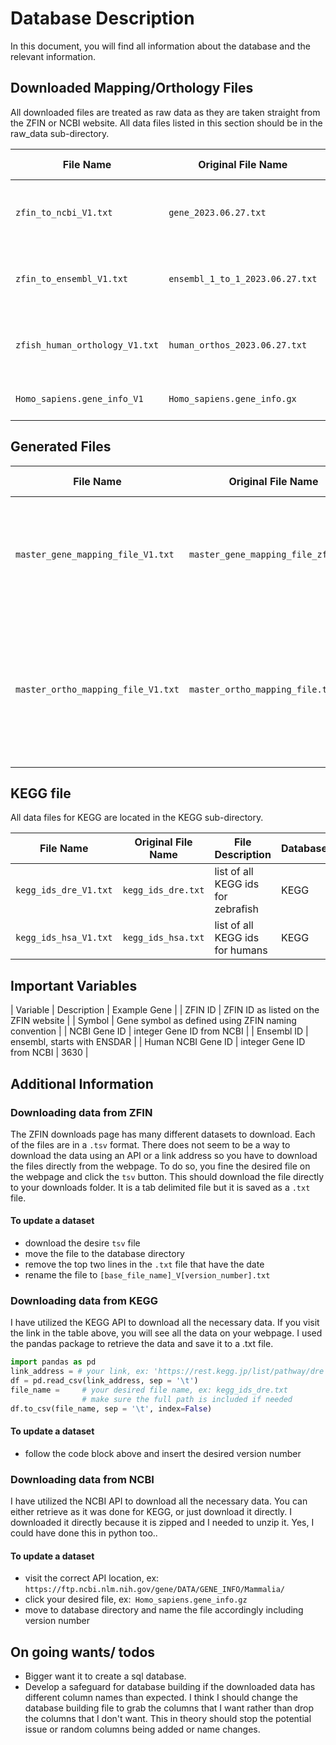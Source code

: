 # Database Description

In this document, you will find all information about the database and the relevant information. 

## Downloaded Mapping/Orthology Files

All downloaded files are treated as raw data as they are taken straight from the ZFIN or NCBI website. All data files listed in this section should be in the raw_data sub-directory.

| File Name | Original File Name | File Description | Database | Downloaded From | Notes | 
|--|--|--| --|--|--|
| `zfin_to_ncbi_V1.txt` | `gene_2023.06.27.txt` | mapping of ZFIN gene ids to NCBI gene ids | ZFIN | [ZFIN downloads](https://zfin.org/downloads) -> Sequence Data -> ZFIN Marker associations to NCBI Gene data | need to remove date at top of file | 
| `zfin_to_ensembl_V1.txt` | `ensembl_1_to_1_2023.06.27.txt` | mapping of ZFIN gene ids to ensembl gene ids | ZFIN | [ZFIN downloads](https://zfin.org/downloads) -> Sequence Data -> ZFIN Marker associations to Ensembl IDs | need to remove date at top of file | 
| `zfish_human_orthology_V1.txt` | `human_orthos_2023.06.27.txt` | mapping of ZFIN ids to human NCBI ids | ZFIN | [ZFIN downloads](https://zfin.org/downloads) -> Orthology Data -> Human and Zebrafish Orthology | need to remove date at top of file |
| `Homo_sapiens.gene_info_V1` | `Homo_sapiens.gene_info.gx` | full list of all human genes | NCBI | [NCBI API](https://ftp.ncbi.nlm.nih.gov/gene/DATA/GENE_INFO/Mammalia/) and downloaded homo sapiens file [Homo_sapiens.gene_info.gz]https://ftp.ncbi.nlm.nih.gov/gene/DATA/GENE_INFO/Mammalia/Homo_sapiens.gene_info.gz | needs to be unzipped | 

## Generated Files

| File Name | Original File Name | File Description | buildig function | 
|--|--|--|--|
| `master_gene_mapping_file_V1.txt` | `master_gene_mapping_file_zfin.txt` | the generated gene mapping file from ZFIN to symbol to Ensembl ID to NCBI ID | 
| `master_ortho_mapping_file_V1.txt` | `master_ortho_mapping_file.txt` | the generated orthology mapping file from ZFIN to symbol to Ensembl ID to NCBI ID to Human NCBI Gene ID | 

## KEGG file

All data files for KEGG are located in the KEGG sub-directory. 

| File Name | Original File Name | File Description | Database | Downloaded From | Notes | 
|--|--|--| --|--|--|
| `kegg_ids_dre_V1.txt` | `kegg_ids_dre.txt` | list of all KEGG ids for zebrafish | KEGG | [KEGG API](https://www.kegg.jp/kegg/rest/keggapi.html) using link` https://rest.kegg.jp/list/pathway/dre` | using API | 
| `kegg_ids_hsa_V1.txt` | `kegg_ids_hsa.txt` | list of all KEGG ids for humans | KEGG | [KEGG API](https://www.kegg.jp/kegg/rest/keggapi.html) using link` https://rest.kegg.jp/list/pathway/hsa` | using API | 

## Important Variables 
| Variable | Description | Example Gene | 
| ZFIN ID	| ZFIN ID as listed on the ZFIN website | 
| Symbol | Gene symbol as defined using ZFIN naming convention | 
| NCBI Gene ID | integer Gene ID from NCBI | 
| Ensembl ID | ensembl, starts with ENSDAR | 
| Human NCBI Gene ID | integer Gene ID from NCBI | 3630 | 

## Additional Information 

### Downloading data from ZFIN

The ZFIN downloads page has many different datasets to download. Each of the files are in a `.tsv` format. There does not seem to be a way to download the data using an API or a link address so you have to download the files directly from the webpage. To do so, you fine the desired file on the webpage and click the `tsv` button. This should download the file directly to your downloads folder. It is a tab delimited file but it is saved as a `.txt` file. 

#### To update a dataset 

- download the desire `tsv` file
- move the file to the database directory
- remove the top two lines in the `.txt` file that have the date
- rename the file to `[base_file_name]_V[version_number].txt`

### Downloading data from KEGG

I have utilized the KEGG API to download all the necessary data. If you visit the link in the table above, you will see all the data on your webpage. I used the pandas package to retrieve the data and save it to a .txt file.

```python
import pandas as pd
link_address = # your link, ex: 'https://rest.kegg.jp/list/pathway/dre'
df = pd.read_csv(link_address, sep = '\t')
file_name =     # your desired file name, ex: kegg_ids_dre.txt 
                # make sure the full path is included if needed
df.to_csv(file_name, sep = '\t', index=False)
```

#### To update a dataset

- follow the code block above and insert the desired version number

### Downloading data from NCBI

I have utilized the NCBI API to download all the necessary data. You can either retrieve as it was done for KEGG, or just download it directly. I downloaded it directly because it is zipped and I needed to unzip it. Yes, I could have done this in python too..

#### To update a dataset

- visit the correct API location, ex: `https://ftp.ncbi.nlm.nih.gov/gene/DATA/GENE_INFO/Mammalia/`
- click your desired file, ex:` Homo_sapiens.gene_info.gz`
- move to database directory and name the file accordingly including version number

## On going wants/ todos

- Bigger want it to create a sql database. 
- Develop a safeguard for database building if the downloaded data has different column names than expected. I think I should change the database building file to grab the columns that I want rather than drop the columns that I don't want. This in theory should stop the potential issue or random columns being added or name changes. 